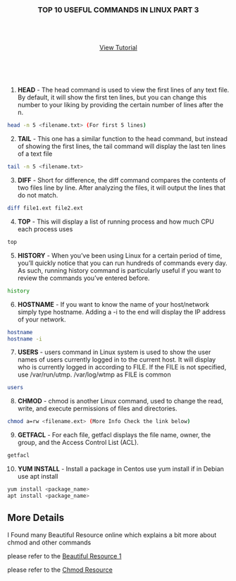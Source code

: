 <p align="center">
  <h3 align="center">TOP 10 USEFUL COMMANDS IN LINUX PART 3</h3>

  <p align="center">
    <br />
    <br />
    <br />
    <a href="https://youtu.be/JgRZHj9T8Yo">View Tutorial</a>
  </p>
</p>


<br />
<br />
<br />

1. **HEAD** - The head command is used to view the first lines of any text file. By default, it will show the first ten lines, but you can change this number to your liking by providing the certain number of lines after the n. 
  ```sh
  head -n 5 <filename.txt> (For first 5 lines)
  ```
2. **TAIL** - This one has a similar function to the head command, but instead of showing the first lines, the tail command will display the last ten lines of a text file
  ```sh
  tail -n 5 <filename.txt>
  ```
3. **DIFF** - Short for difference, the diff command compares the contents of two files line by line. After analyzing the files, it will output the lines that do not match. 
  ```sh
  diff file1.ext file2.ext
  ```
4. **TOP** - This will display a list of running process and how much CPU each process uses
  ```sh
  top
  ```
5. **HISTORY** - When you’ve been using Linux for a certain period of time, you’ll quickly notice that you can run hundreds of commands every day. As such, running history command is particularly useful if you want to review the commands you’ve entered before.
  ```sh
  history
  ```
6. **HOSTNAME** - If you want to know the name of your host/network simply type hostname. Adding a -i to the end will display the IP address of your network.
  ```sh
  hostname
  hostname -i
  ```
7. **USERS** - users command in Linux system is used to show the user names of users currently logged in to the current host. It will display who is currently logged in according to FILE. If the FILE is not specified, use /var/run/utmp. /var/log/wtmp as FILE is common
  ```sh
  users
  ```
8. **CHMOD** - chmod is another Linux command, used to change the read, write, and execute permissions of files and directories.
  ```sh
  chmod a=rw <filename.ext> (More Info Check the link below)
  ```
9. **GETFACL** - For each file, getfacl displays the file name, owner, the group, and the Access Control List (ACL).
  ```sh
  getfacl
  ```
10. **YUM INSTALL** - Install a package in Centos use yum install if in Debian use apt install
  ```sh
  yum install <package_name>
  apt install <package_name>
  ```

<!-- USAGE EXAMPLES -->
## More Details

I Found many Beautiful Resource online which explains a bit more about chmod and other commands 

 please refer to the [Beautiful Resource 1](https://www.hostinger.in/tutorials/linux-commands)
 
 
  please refer to the [Chmod Resource](https://www.computerhope.com/unix/uchmod.htm)
